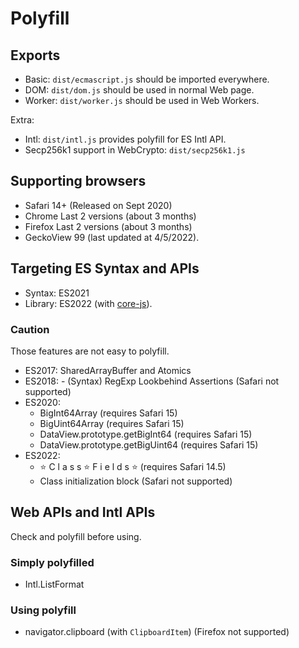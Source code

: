 # Polyfill

## Exports

- Basic: `dist/ecmascript.js` should be imported everywhere.
- DOM: `dist/dom.js` should be used in normal Web page.
- Worker: `dist/worker.js` should be used in Web Workers.

Extra:

- Intl: `dist/intl.js` provides polyfill for ES Intl API.
- Secp256k1 support in WebCrypto: `dist/secp256k1.js`

## Supporting browsers

- Safari 14+ (Released on Sept 2020)
- Chrome Last 2 versions (about 3 months)
- Firefox Last 2 versions (about 3 months)
- GeckoView 99 (last updated at 4/5/2022).

## Targeting ES Syntax and APIs

- Syntax: ES2021
- Library: ES2022 (with [core-js](https://github.com/zloirock/core-js)).

### Caution

Those features are not easy to polyfill.

- ES2017: SharedArrayBuffer and Atomics
- ES2018: - (Syntax) RegExp Lookbehind Assertions (Safari not supported)
- ES2020:
  - BigInt64Array (requires Safari 15)
  - BigUint64Array (requires Safari 15)
  - DataView.prototype.getBigInt64 (requires Safari 15)
  - DataView.prototype.getBigUint64 (requires Safari 15)
- ES2022:
  - ⭐ C l a s s ⭐ F i e l d s ⭐ (requires Safari 14.5)
  - Class initialization block (Safari not supported)

## Web APIs and Intl APIs

Check and polyfill before using.

### Simply polyfilled

- Intl.ListFormat

### Using polyfill

- navigator.clipboard (with `ClipboardItem`) (Firefox not supported)
